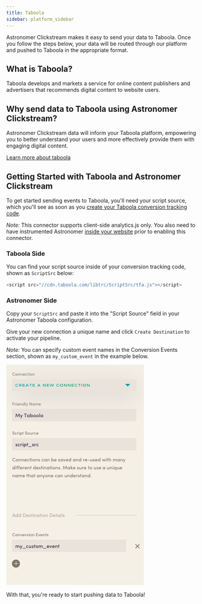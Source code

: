 ```yaml
---
title: Taboola
sidebar: platform_sidebar
---
```

Astronomer Clickstream makes it easy to send your data to Taboola. Once you follow the steps below, your data will be routed through our platform and pushed to Taboola in the appropriate format. 

## What is Taboola?

Taboola develops and markets a service for online content publishers and advertisers that recommends digital content to website users. 

## Why send data to Taboola using Astronomer Clickstream?

Astronomer Clickstream data will inform your Taboola platform, empowering you to better understand your users and more effectively provide them with engaging digital content. 

[Learn more about taboola](https://www.taboola.com/)

## Getting Started with Taboola and Astronomer Clickstream

To get started sending events to Taboola, you'll need your script source, which you'll see as soon as you [create your Taboola conversion tracking code](https://help.taboola.com/hc/en-us/articles/115006164967-Creating-Your-Conversion-Tracking-Code).

*Note:* This connector supports client-side analytics.js only.  You also need to have instrumented Astronomer [inside your website](../sources/analyticsjs.md) prior to enabling this connector.

### Taboola Side

You can find your script source inside of your conversion tracking code, shown as `ScriptSrc` below:

``` javascript
<script src="//cdn.taboola.com/libtrc/ScriptSrc/tfa.js"></script>
```

### Astronomer Side

Copy your `ScriptSrc` and paste it into the "Script Source" field in your Astronomer Taboola configuration. 

Give your new connection a unique name and click `Create Destination` to activate your pipeline. 

*Note:* You can specify custom event names in the Conversion Events section, shown as `my_custom_event` in the example below.

![taboola1](../../../images/taboola1.png)


With that, you're ready to start pushing data to Taboola!